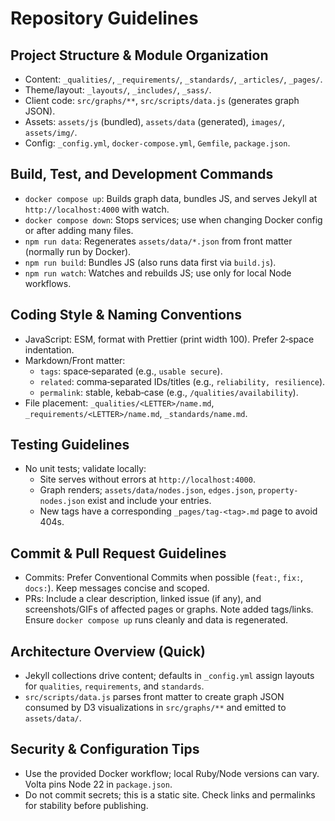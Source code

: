 # Repository Guidelines

## Project Structure & Module Organization
- Content: `_qualities/`, `_requirements/`, `_standards/`, `_articles/`, `_pages/`.
- Theme/layout: `_layouts/`, `_includes/`, `_sass/`.
- Client code: `src/graphs/**`, `src/scripts/data.js` (generates graph JSON).
- Assets: `assets/js` (bundled), `assets/data` (generated), `images/`, `assets/img/`.
- Config: `_config.yml`, `docker-compose.yml`, `Gemfile`, `package.json`.

## Build, Test, and Development Commands
- `docker compose up`: Builds graph data, bundles JS, and serves Jekyll at `http://localhost:4000` with watch.
- `docker compose down`: Stops services; use when changing Docker config or after adding many files.
- `npm run data`: Regenerates `assets/data/*.json` from front matter (normally run by Docker).
- `npm run build`: Bundles JS (also runs data first via `build.js`).
- `npm run watch`: Watches and rebuilds JS; use only for local Node workflows.

## Coding Style & Naming Conventions
- JavaScript: ESM, format with Prettier (print width 100). Prefer 2‑space indentation.
- Markdown/Front matter:
  - `tags`: space‑separated (e.g., `usable secure`).
  - `related`: comma‑separated IDs/titles (e.g., `reliability, resilience`).
  - `permalink`: stable, kebab‑case (e.g., `/qualities/availability`).
- File placement: `_qualities/<LETTER>/name.md`, `_requirements/<LETTER>/name.md`, `_standards/name.md`.

## Testing Guidelines
- No unit tests; validate locally:
  - Site serves without errors at `http://localhost:4000`.
  - Graph renders; `assets/data/nodes.json`, `edges.json`, `property-nodes.json` exist and include your entries.
  - New tags have a corresponding `_pages/tag-<tag>.md` page to avoid 404s.

## Commit & Pull Request Guidelines
- Commits: Prefer Conventional Commits when possible (`feat:`, `fix:`, `docs:`). Keep messages concise and scoped.
- PRs: Include a clear description, linked issue (if any), and screenshots/GIFs of affected pages or graphs. Note added tags/links. Ensure `docker compose up` runs cleanly and data is regenerated.

## Architecture Overview (Quick)
- Jekyll collections drive content; defaults in `_config.yml` assign layouts for `qualities`, `requirements`, and `standards`.
- `src/scripts/data.js` parses front matter to create graph JSON consumed by D3 visualizations in `src/graphs/**` and emitted to `assets/data/`.

## Security & Configuration Tips
- Use the provided Docker workflow; local Ruby/Node versions can vary. Volta pins Node 22 in `package.json`.
- Do not commit secrets; this is a static site. Check links and permalinks for stability before publishing.

